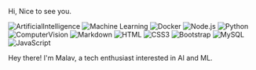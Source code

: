 Hi, Nice to see you.

![ArtificialIntelligence](https://img.shields.io/badge/ArtificialIntelligence-F7DF1E?style=flat-square&logo=AI&logoColor=black)
![Machine Learning](https://img.shields.io/badge/MachineLearning-3776AB?style=flat-square&logo=MachineLearning&logoColor=black)
![Docker](https://img.shields.io/badge/Docker-0CC1F3?style=flat-square&logo=docker&logoColor=white)
![Node.js](https://img.shields.io/badge/Node.js-43853D?style=flat-square&logo=node.js&logoColor=white)
![Python](https://img.shields.io/badge/Python-3776AB?style=flat-square&logo=python&logoColor=white)
![ComputerVision](https://img.shields.io/badge/Computer%20Vision-E34F26?style=flat&logoColor=blue)
![Markdown](https://img.shields.io/badge/Markdown-000000?style=flat-square&logo=markdown&logoColor=white)
![HTML](https://img.shields.io/badge/HTML5-E34F26?style=flat-square&logo=html5&logoColor=white)
![CSS3](https://img.shields.io/badge/CSS3-1572B6?style=flat-square&logo=css3&logoColor=white)
![Bootstrap](https://img.shields.io/badge/Bootstrap-563D7C?style=flat-square&logo=bootstrap&logoColor=white)
![MySQL](https://img.shields.io/badge/MySQL-005C84?style=flat-square&logo=mysql&logoColor=white)
![JavaScript](https://img.shields.io/badge/JavaScript-F7DF1E?style=flat-square&logo=javascript&logoColor=black)

Hey there! I'm Malav, a tech enthusiast interested in AI and ML.

 





